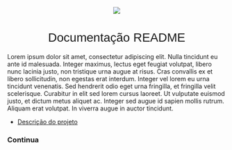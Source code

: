 <!-- ![descricao](https://s2-techtudo.glbimg.com/s0d3fEZn-9eXo310bH4mfXK4Qo4=/1080x608/top/smart/https://i.s3.glbimg.com/v1/AUTH_08fbf48bc0524877943fe86e43087e7a/internal_photos/bs/2017/e/u/GhEuspRKehUVM2VPABgg/xp.png) -->

<p align="center" width="100%">
    <img src="https://s2-techtudo.glbimg.com/s0d3fEZn-9eXo310bH4mfXK4Qo4=/1080x608/top/smart/https://i.s3.glbimg.com/v1/AUTH_08fbf48bc0524877943fe86e43087e7a/internal_photos/bs/2017/e/u/GhEuspRKehUVM2VPABgg/xp.png">
</p>

<h1 align="center" style="font-family: 'Tahoma', sans-serif; font-weight: 300">
    Documentação README   
</h1>

<p> 
    Lorem ipsum dolor sit amet, consectetur adipiscing elit. Nulla tincidunt eu ante id malesuada. Integer maximus, lectus eget feugiat volutpat, libero nunc lacinia justo, non tristique urna augue at risus. Cras convallis ex et libero sollicitudin, non egestas erat interdum. Integer vel lorem eu urna tincidunt venenatis. Sed hendrerit odio eget urna fringilla, et fringilla velit scelerisque. Curabitur in elit sed lorem cursus laoreet. Ut vulputate euismod justo, et dictum metus aliquet ac. Integer sed augue id sapien mollis rutrum. Aliquam erat volutpat. In viverra augue in auctor tincidunt.
</p>

<ul id="menu" align="left">
    <li><a href="">Descrição do projeto</a></li>
</ul>

### Continua
    